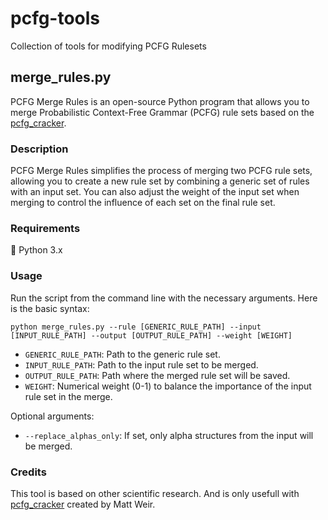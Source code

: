 # pcfg-tools
Collection of tools for modifying PCFG Rulesets

## merge_rules.py
PCFG Merge Rules is an open-source Python program that allows you to merge Probabilistic Context-Free Grammar (PCFG) rule sets based on the [pcfg_cracker](https://github.com/lakiw/pcfg_cracker).

### Description
PCFG Merge Rules simplifies the process of merging two PCFG rule sets, allowing you to create a new rule set by combining a generic set of rules with an input set. You can also adjust the weight of the input set when merging to control the influence of each set on the final rule set.

### Requirements
🐍 Python 3.x

### Usage
Run the script from the command line with the necessary arguments. Here is the basic syntax:
```
python merge_rules.py --rule [GENERIC_RULE_PATH] --input [INPUT_RULE_PATH] --output [OUTPUT_RULE_PATH] --weight [WEIGHT]
```

 * `GENERIC_RULE_PATH`: Path to the generic rule set.
 * `INPUT_RULE_PATH`: Path to the input rule set to be merged.
 * `OUTPUT_RULE_PATH`: Path where the merged rule set will be saved.
 * `WEIGHT`: Numerical weight (0-1) to balance the importance of the input rule set in the merge.


Optional arguments:
 * `--replace_alphas_only`: If set, only alpha structures from the input will be merged.

### Credits
This tool is based on other scientific research. And is only usefull with [pcfg_cracker](https://github.com/lakiw/pcfg_cracker) created by Matt Weir.
